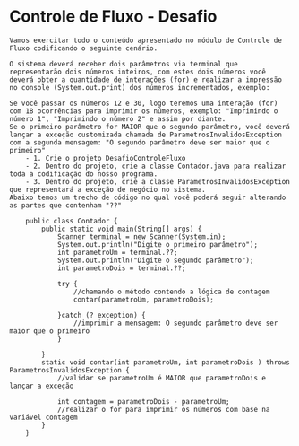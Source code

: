 # Controle de Fluxo - Desafio
    Vamos exercitar todo o conteúdo apresentado no módulo de Controle de Fluxo codificando o seguinte cenário.

    O sistema deverá receber dois parâmetros via terminal que representarão dois números inteiros, com estes dois números você deverá obter a quantidade de interações (for) e realizar a impressão no console (System.out.print) dos números incrementados, exemplo:

    Se você passar os números 12 e 30, logo teremos uma interação (for) com 18 ocorrências para imprimir os números, exemplo: "Imprimindo o número 1", "Imprimindo o número 2" e assim por diante.
    Se o primeiro parâmetro for MAIOR que o segundo parâmetro, você deverá lançar a exceção customizada chamada de ParametrosInvalidosException com a segunda mensagem: "O segundo parâmetro deve ser maior que o primeiro"
        - 1. Crie o projeto DesafioControleFluxo
        - 2. Dentro do projeto, crie a classe Contador.java para realizar toda a codificação do nosso programa.
        - 3. Dentro do projeto, crie a classe ParametrosInvalidosException que representará a exceção de negócio no sistema.
    Abaixo temos um trecho de código no qual você poderá seguir alterando as partes que contenham "??" 

        public class Contador {
            public static void main(String[] args) {
                Scanner terminal = new Scanner(System.in);
                System.out.println("Digite o primeiro parâmetro");
                int parametroUm = terminal.??;
                System.out.println("Digite o segundo parâmetro");
                int parametroDois = terminal.??;
                
                try {
                    //chamando o método contendo a lógica de contagem
                    contar(parametroUm, parametroDois);
                
                }catch (? exception) {
                    //imprimir a mensagem: O segundo parâmetro deve ser maior que o primeiro
                }
                
            }
            static void contar(int parametroUm, int parametroDois ) throws ParametrosInvalidosException {
                //validar se parametroUm é MAIOR que parametroDois e lançar a exceção
                
                int contagem = parametroDois - parametroUm;
                //realizar o for para imprimir os números com base na variável contagem
            }
        }